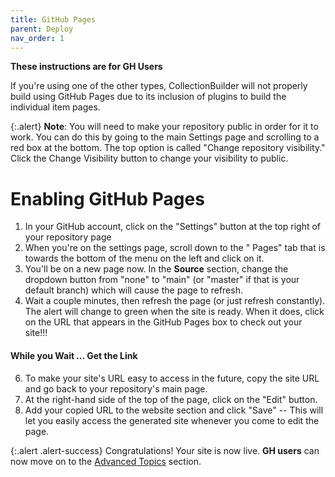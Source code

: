 ```yaml
---
title: GitHub Pages
parent: Deploy
nav_order: 1
---
```


**These instructions are for GH Users**

If you're using one of the other types, CollectionBuilder will not properly build using GitHub Pages due to its inclusion of plugins to build the individual item pages. 

{:.alert}
**Note**: You will need to make your repository public in order for it to work. You can do this by going to the main Settings page and scrolling to a red box at the bottom. The top option is called "Change repository visibility." Click the Change Visibility button to change your visibility to public. 

# Enabling GitHub Pages

1. In your GitHub account, click on the "Settings" button at the top right of your repository page
2. When you're on the settings page, scroll down to the " Pages" tab that is  towards the bottom of the menu on the left and click on it. 
3. You'll be on a new page now. In the **Source** section,  change the dropdown button from "none" to "main" (or "master" if that is your default branch) which will cause the page to refresh. 
5. Wait a couple minutes, then refresh the page (or just refresh constantly). The alert will change to green when the site is ready. When it does, click on the URL that appears in the GitHub Pages box to check out your site!!!

#### While you Wait ... Get the Link

6. To make your site's URL easy to access in the future, copy the site URL and go back to your repository's main page. 
7. At the right-hand side of the top of the page, click on the "Edit" button.
8. Add your copied URL to the website section and click "Save" -- This will let you easily access the generated site whenever you come to edit the page.

{:.alert .alert-success}
Congratulations! Your site is now live. **GH users** can now move on to the [Advanced Topics](../09_advanced/) section.